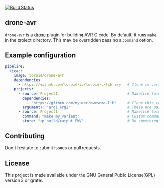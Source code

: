 [![Build Status](https://bianca.toroid.io/api/badges/Toroid-io/drone-avr/status.svg?branch=master)](https://bianca.toroid.io/Toroid-io/drone-avr)

## drone-avr

`drone-avr` is a [drone](https://github.com/drone/drone) plugin for
building AVR C code. By default, it runs `make` in the project
directory. This may be overridden passing a `command` option.

## Example configuration

```yml
pipeline:
  kicad:
    image: toroid/drone-avr
    dependencies:
      - https://github.com/toroid-io/toroid-c-library   # Clone in current directory
    projects:
      - source: Project1                                # Makefile folder
        dependencies:
          - "https://github.com/myuser/awesome-lib"     # Clone this repo in the source directory
        arguments: "arg1 arg2"                          # These are passed to make as commmand line arguments
      - source: Project1                                # Makefile folder
        command: "make my_variant"                      # Custom command
        store: "cp build/output FW/"                    # Do something with your build artifacts
```

## Contributing

Don't hesitate to submit issues or pull requests.

## License

This project is made available under the GNU General Public License(GPL) version 3 or grater.
